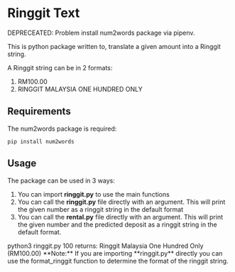 # Ringgit Text

DEPRECEATED: Problem install num2words package via pipenv.

This is python package written to, translate a given amount into a Ringgit string.

A Ringgit string can be in 2 formats:

1. RM100.00
2. RINGGIT MALAYSIA ONE HUNDRED ONLY

## Requirements

The num2words package is required:

    pip install num2words

## Usage

The package can be used in 3 ways:

1. You can import **ringgit.py** to use the main functions
2. You can call the **ringgit.py** file directly with an argument. This will print the given number as a ringgit string in the default format
3. You can call the **rental.py** file directly with an argument. This will print the given number and the predicted deposit as a ringgit string in the default format.

<!-->

    python3 ringgit.py 100

returns:

    Ringgit Malaysia One Hundred Only
    (RM100.00)

**Note:**  
 If you are importing **ringgit.py** directly you can use the format_ringgit function to determine the format of the ringgit string.

